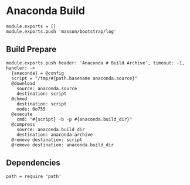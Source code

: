 
# Anaconda Build

    module.exports = []
    module.exports.push 'masson/bootstrap/log'

## Build Prepare

    module.exports.push header: 'Anaconda # Build Archive', timeout: -1,  handler: ->
      {anaconda} = @config
      script = "/tmp/#{path.basename anaconda.source}"
      @download
        source: anaconda.source
        destination: script
      @chmod
        destination: script
        mode: 0o755
      @execute
        cmd: "#{script} -b -p #{anaconda.build_dir}"
      @compress
        source: anaconda.build_dir
        destination: anaconda.archive
      @remove destination: script
      @remove destination: anaconda.build_dir

## Dependencies

    path = require 'path'
